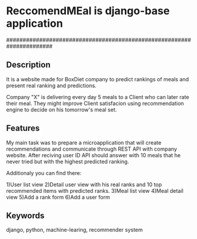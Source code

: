 
# ReccomendMEal is django-base application 
######################################################################

Description
------------

It is a website made for BoxDiet company to predict rankings of meals and present real ranking and predictions.

Company "X" is delivering every day 5 meals to a Client who can later rate their meal. They might improve Client 
satisfacion using recommendation engine to decide on his tomorrow's meal set.

Features
------------

My main task was to prepare a microapplication that will create recommendations and communicate through REST API 
with company website. After reciving user ID API should answer with 10 meals that he never tried but with the 
highest predicted ranking.

Additionaly you can find there:

1)User list view
2)Detail user view with his real ranks and 10 top recommended items with predicted ranks.
3)Meal list view 
4)Meal detail view
5)Add a rank form
6)Add a user form

Keywords
-------------
django, python, machine-learing, recommender system
